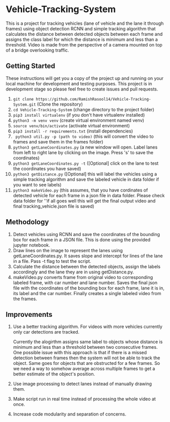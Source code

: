 # Vehicle-Tracking-System

This is a project for tracking vehicles (lane of vehicle and the lane it through frames) using object detection RCNN and simple tracking algorithm that calculates the distance between detected objects between each frame and assigns the class label for which the distance is minimum and less than a threshold. Video is made from the perspective of a camera mounted on top of a bridge overlooking traffic.

## Getting Started
These instructions will get you a copy of the project up and running on your local machine for development and testing purposes. This project is in development stage so please feel free to create issues and pull requests.

1. ``` git clone https://github.com/RamishRasool14/Vehicle-Tracking-System.git ``` (Clone the repository)
2. ``` cd Vehicle-Tracking-System ``` (change directory to the project folder)
3. ``` pip3 install virtualenv ``` (if you don't have virtualenv installed)
4. ``` python3 -m venv venv ``` (create virtual environment named venv)
5. ``` source venv/bin/activate ``` (activate virtual environment)
6. ``` pip3 install -r requirements.txt ``` (install dependencies)
6. ``` python3 util.py -p (path to video)``` (this will convert the video to frames and save them in the frames folder)
7. ``` python3 getLaneCoordinates.py ``` (a new window will open. Label lanes from left to right lane by clicking on the image. Press 's' to save the coordinates)
8. ``` python3 getLaneCoordinates.py -t ``` ([Optional] click on the lane to test the coordinates you have saved)
9. ``` python3 getDistance.py ``` ([Optional] this will label the vehicles using a simple tracking algorithm and save the labeled vehicle in data folder if you want to see labels)
10. ``` python3 makeVideo.py ``` (this assumes, that you have cordinates of detected vehicle for each frame in a json file in data folder. Please check data folder for ''if all goes well this will get the final output video and final tracking_vehicle.json file is saved)

## Methodology
1. Detect vehicles using RCNN and save the coordinates of the bounding box for each frame in a JSON file. This is done using the provided jupyter notebook.
2. Draw lines on the image to represent the lanes using getLaneCoordinates.py. It saves slope and intercept for lines of the lane in a file. Pass -t flag to test the script.
3. Calculate the distance between the detected objects, assign the labels accordingly and the lane they are in using getDistance.py.
4. makeVideo.py converts frame from original video to corresponding labeled frame, with car number and lane number. Saves the final json file with the coordinates of the bounding box for each frame, lane it is in, its label and the car number. Finally creates a single labeled video from the frames.

## Improvements
1. Use a better tracking algorithm.
    For videos with more vehicles currently only car detections are tracked.

    Currently the alogirthm assigns same label to objects whose distance is minimum and less than a threshold between two consecutive frames. One possible issue with this approach is that if there is a missed detection between frames then the system will not be able to track the object. Same goes for objects that are obstructed for a few frames. So we need a way to somehow average across multiple frames to get a better estimate of the object's position.

2. Use image processing to detect lanes instead of manually drawing them.

3. Make script run in real time instead of processing the whole video at once.

4. Increase code modularity and separation of concerns.